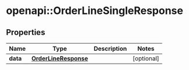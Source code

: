 # openapi::OrderLineSingleResponse


## Properties
Name | Type | Description | Notes
------------ | ------------- | ------------- | -------------
**data** | [**OrderLineResponse**](.md) |  | [optional] 


